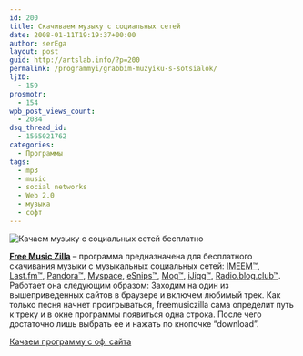 ```yaml
---
id: 200
title: Скачиваем музыку с социальных сетей
date: 2008-01-11T19:19:37+00:00
author: serEga
layout: post
guid: http://artslab.info/?p=200
permalink: /programmyi/grabbim-muzyiku-s-sotsialok/
ljID:
  - 159
prosmotr:
  - 154
wpb_post_views_count:
  - 2084
dsq_thread_id:
  - 1565021762
categories:
  - Программы
tags:
  - mp3
  - music
  - social networks
  - Web 2.0
  - музыка
  - софт
---
```

<img src="http://artslab.info/wp-content/freemusiczilla.jpg" alt="Качаем музыку с социальных сетей бесплатно" border="0" /></a>
  
**<a href="http://www.freemusiczilla.com/index.htm" title="софт free music zilla" target="_blank">Free Music Zilla</a>** &#8211; программа предназначена для бесплатного скачивания музыки с музыкальных социальных сетей: [IMEEM™](http://imeem.com), [Last.fm™](http://last.fm), <a href="http://www.pandora.com/" title="радио pandora" target="_blank">Pandora™</a>, [Myspace](http://www.myspace.com/), [eSnips™](http://www.esnips.com/), [Mog™](http://mog.com/), [iJigg™](http://www.ijigg.com), [Radio.blog.club™](http://www.radioblogclub.com/). Работает она следующим образом: Заходим на один из вышеприведенных сайтов в браузере и включем любимый трек. Как только песня начнет проигрываться, freemusiczilla сама определит путь к треку и в окне программы появиться одна строка. После чего достаточно лишь выбрать ее и нажать по кнопочке &#8220;download&#8221;.

<a href="http://www.freemusiczilla.com/index.htm" title="free music zilla" target="_blank">Качаем программу с оф. сайта</a>